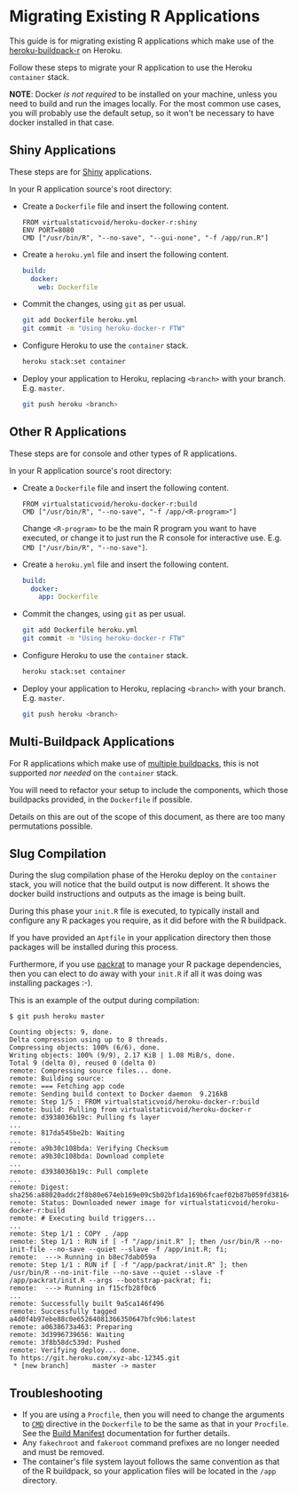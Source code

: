 # Migrating Existing R Applications

This guide is for migrating existing R applications which make use of the [heroku-buildpack-r][1] on Heroku.

Follow these steps to migrate your R application to use the Heroku `container` stack.

**NOTE**: Docker *is not required* to be installed on your machine, unless you need to build and run the images locally. For the most common use cases, you will probably use the default setup, so it won't be necessary to have docker installed in that case.

## Shiny Applications

These steps are for [Shiny][2] applications.

In your R application source's root directory:

* Create a `Dockerfile` file and insert the following content.

  ```
  FROM virtualstaticvoid/heroku-docker-r:shiny
  ENV PORT=8080
  CMD ["/usr/bin/R", "--no-save", "--gui-none", "-f /app/run.R"]
  ```

* Create a `heroku.yml` file and insert the following content.

  ```yaml
  build:
    docker:
      web: Dockerfile
  ```

* Commit the changes, using `git` as per usual.

  ```bash
  git add Dockerfile heroku.yml
  git commit -m "Using heroku-docker-r FTW"
  ```

* Configure Heroku to use the `container` stack.

  ```bash
  heroku stack:set container
  ```

* Deploy your application to Heroku, replacing `<branch>` with your branch. E.g. `master`.

  ```bash
  git push heroku <branch>
  ```

## Other R Applications

These steps are for console and other types of R applications.

In your R application source's root directory:

* Create a `Dockerfile` file and insert the following content.

  ```
  FROM virtualstaticvoid/heroku-docker-r:build
  CMD ["/usr/bin/R", "--no-save", "-f /app/<R-program>"]
  ```

  Change `<R-program>` to be the main R program you want to have executed, or change it to just run the R console for interactive use. E.g. `CMD ["/usr/bin/R", "--no-save"]`.

* Create a `heroku.yml` file and insert the following content.

  ```yaml
  build:
    docker:
      app: Dockerfile
  ```

* Commit the changes, using `git` as per usual.

  ```bash
  git add Dockerfile heroku.yml
  git commit -m "Using heroku-docker-r FTW"
  ```

* Configure Heroku to use the `container` stack.

  ```bash
  heroku stack:set container
  ```

* Deploy your application to Heroku, replacing `<branch>` with your branch. E.g. `master`.

  ```bash
  git push heroku <branch>
  ```

## Multi-Buildpack Applications

For R applications which make use of [multiple buildpacks][5], this is not supported _nor needed_ on the `container` stack.

You will need to refactor your setup to include the components, which those buildpacks provided, in the `Dockerfile` if possible.

Details on this are out of the scope of this document, as there are too many permutations possible.

## Slug Compilation

During the slug compilation phase of the Heroku deploy on the `container` stack, you will notice that the build output is now different. It shows the docker build instructions and outputs as the image is being built.

During this phase your `init.R` file is executed, to typically install and configure any R packages you require, as it did before with the R buildpack.

If you have provided an `Aptfile` in your application directory then those packages will be installed during this process.

Furthermore, if you use [packrat][3] to manage your R package dependencies, then you can elect to do away with your `init.R` if all it was doing was installing packages :-).

This is an example of the output during compilation:

```
$ git push heroku master

Counting objects: 9, done.
Delta compression using up to 8 threads.
Compressing objects: 100% (6/6), done.
Writing objects: 100% (9/9), 2.17 KiB | 1.08 MiB/s, done.
Total 9 (delta 0), reused 0 (delta 0)
remote: Compressing source files... done.
remote: Building source:
remote: === Fetching app code
remote: Sending build context to Docker daemon  9.216kB
remote: Step 1/5 : FROM virtualstaticvoid/heroku-docker-r:build
remote: build: Pulling from virtualstaticvoid/heroku-docker-r
remote: d3938036b19c: Pulling fs layer
...
remote: 817da545be2b: Waiting
...
remote: a9b30c108bda: Verifying Checksum
remote: a9b30c108bda: Download complete
...
remote: d3938036b19c: Pull complete
...
remote: Digest: sha256:a88020addc2f8b80e674eb169e09c5b02bf1da169b6fcaef02b87b059fd38164
remote: Status: Downloaded newer image for virtualstaticvoid/heroku-docker-r:build
remote: # Executing build triggers...
...
remote: Step 1/1 : COPY . /app
remote: Step 1/1 : RUN if [ -f "/app/init.R" ]; then /usr/bin/R --no-init-file --no-save --quiet --slave -f /app/init.R; fi;
remote:  ---> Running in b8ec7dab059a
remote: Step 1/1 : RUN if [ -f "/app/packrat/init.R" ]; then /usr/bin/R --no-init-file --no-save --quiet --slave -f /app/packrat/init.R --args --bootstrap-packrat; fi;
remote:  ---> Running in f15cfb28f0c6
...
remote: Successfully built 9a5ca146f496
remote: Successfully tagged a4d0f4b97ebe88c0e65264081366350647bfc9b6:latest
remote: a0638673a463: Preparing
remote: 3d3996739656: Waiting
remote: 3f8b58dc539d: Pushed
remote: Verifying deploy... done.
To https://git.heroku.com/xyz-abc-12345.git
 * [new branch]      master -> master
```

## Troubleshooting

* If you are using a `Procfile`, then you will need to change the arguments to [`CMD`][4] directive in the `Dockerfile` to be the same as that in your `Procfile`. See the [Build Manifest][9] documentation for further details.
* Any `fakechroot` and `fakeroot` command prefixes are no longer needed and must be removed.
* The container's file system layout follows the same convention as that of the R buildpack, so your application files will be located in the `/app` directory.

[1]: https://github.com/virtualstaticvoid/heroku-buildpack-r
[2]: https://shiny.rstudio.com
[3]: http://rstudio.github.io/packrat
[4]: https://docs.docker.com/v17.09/engine/reference/builder/#cmd
[5]: https://devcenter.heroku.com/articles/using-multiple-buildpacks-for-an-app
[6]: https://docs.docker.com/engine/reference/builder
[7]: https://devcenter.heroku.com/articles/container-registry-and-runtime#unsupported-dockerfile-commands
[8]: https://docs.docker.com/develop/develop-images/multistage-build
[9]: https://devcenter.heroku.com/articles/heroku-yml-build-manifest#defining-the-process-to-run
[10]: https://cran.r-project.org/web/packages/gmp/index.html
